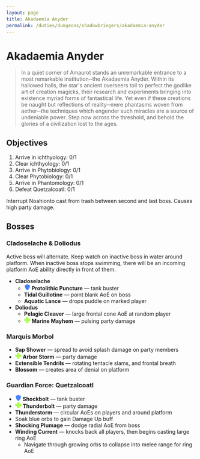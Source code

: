 ```yaml
---
layout: page
title: Akadaemia Anyder
permalink: /duties/dungeons/shadowbringers/akadaemia-anyder
---
```


# Akadaemia Anyder

> In a quiet corner of Amaurot stands an unremarkable entrance to a most remarkable institution─the Akadaemia Anyder. Within its hallowed halls, the star's ancient overseers toil to perfect the godlike art of creation magicks, their research and experiments bringing into existence myriad forms of fantastical life. Yet even if these creations be naught but reflections of reality─mere phantasms woven from aether─the techniques which engender such miracles are a source of undeniable power. Step now across the threshold, and behold the glories of a civilization lost to the ages.

## Objectives

1. Arrive in ichthyology: 0/1
2. Clear ichthyology: 0/1
3. Arrive in Phytobiology: 0/1
4. Clear Phytobiology: 0/1
5. Arrive in Phantomology: 0/1
6. Defeat Quetzalcoatl: 0/1

Interrupt Noahionto cast from trash between second and last boss. Causes high party damage.

## Bosses

### Cladoselache & Doliodus

Active boss will alternate. Keep watch on inactive boss in water around platform. When inactive boss stops swimming, there will be an incoming platform AoE ability directly in front of them.

- **Cladoselache**
  - ![](/assets/icons/role-tank.png) **Protolithic Puncture** — tank buster
  - **Tidal Guillotine** — point blank AoE on boss
  - **Aquatic Lance** — drops puddle on marked player
- **Doliodus**
  - **Pelagic Cleaver** — large frontal cone AoE at random player
  - ![](/assets/icons/role-healer.png) **Marine Mayhem** — pulsing party damage

### Marquis Morbol

- **Sap Shower** — spread to avoid splash damage on party members
- ![](/assets/icons/role-healer.png) **Arbor Storm** — party damage
- **Extensible Tendrils** — rotating tentacle slams, and frontal breath
- **Blossom** — creates area of denial on platform

### Guardian Force: Quetzalcoatl

- ![](/assets/icons/role-tank.png) **Shockbolt**  — tank buster
- ![](/assets/icons/role-healer.png) **Thunderbolt** — party damage
- **Thunderstorm** — circular AoEs on players and around platform
- Soak blue orbs to gain Damage Up buff
- **Shocking Plumage** — dodge radial AoE from boss
- **Winding Current** — knocks back all players, then begins casting large ring AoE
  - Navigate through growing orbs to collapse into melee range for ring AoE

